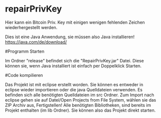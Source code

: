 # repairPrivKey
Hier kann ein Bitcoin Priv. Key mit einigen wenigen fehlenden Zeichen wiederhergestellt werden.


Dies ist eine Java Anwendung, sie müssen also Java installieren!
https://java.com/de/download/


#Programm Starten

Im Ordner "release" befindet sich die "RepairPrivKey.jar" Datei.
Diese können sie, wenn Java installiert ist einfach per Doppelklick Starten.


#Code kompilieren

Das Projekt ist mit eclipse erstellt worden.
Sie können es entweder in eclipse wieder importieren oder die java Quelldateien verwenden.
Es befinden sich alle benötigten Quelldateien im src Ordner.
Zum Import nach eclipse gehen sie auf Datei/Open Projects from File System, wählen sie das ZIP Archiv aus, Fertigstellen!
Alle benötigten Bibliotheken, sind bereits im Projekt enthalten (im lib Ordner). Sie können also das Projekt direkt starten.

